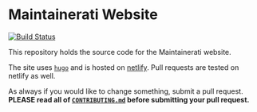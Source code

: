 # Maintainerati Website

[![Build Status](https://travis-ci.org/maintainerati/site.svg?branch=master)](https://travis-ci.org/maintainerati/site)

This repository holds the source code for the Maintainerati website.

The site uses [`hugo`](https://gohugo.io/) and is hosted on
[netlify](https://www.netlify.com/). Pull requests are tested on netlify
as well.

As always if you would like to change something, submit a pull request.
**PLEASE read all of [`CONTRIBUTING.md`](CONTRIBUTING.md) before submitting
your pull request.**


